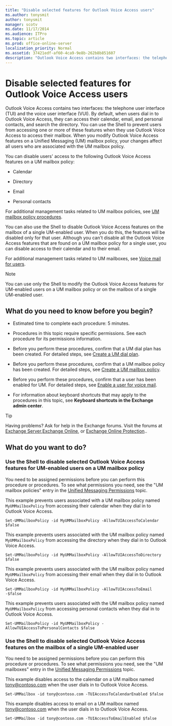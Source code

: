 ```yaml
---
title: "Disable selected features for Outlook Voice Access users"
ms.author: tonysmit
author: tonysmit
manager: scotv
ms.date: 11/17/2014
ms.audience: ITPro
ms.topic: article
ms.prod: office-online-server
localization_priority: Normal
ms.assetid: 37421edf-af60-4ca9-9e8b-262b8b851607
description: "Outlook Voice Access contains two interfaces: the telephone user interface (TUI) and the voice user interface (VUI). By default, when users dial in to Outlook Voice Access, they can access their calendar, email, and personal contacts, and search the directory. You can use the Shell to prevent users from accessing one or more of these features when they use Outlook Voice Access to access their mailbox. When you modify Outlook Voice Access features on a Unified Messaging (UM) mailbox policy, your changes affect all users who are associated with the UM mailbox policy."
---
```


# Disable selected features for Outlook Voice Access users

Outlook Voice Access contains two interfaces: the telephone user interface (TUI) and the voice user interface (VUI). By default, when users dial in to Outlook Voice Access, they can access their calendar, email, and personal contacts, and search the directory. You can use the Shell to prevent users from accessing one or more of these features when they use Outlook Voice Access to access their mailbox. When you modify Outlook Voice Access features on a Unified Messaging (UM) mailbox policy, your changes affect all users who are associated with the UM mailbox policy. 
  
You can disable users' access to the following Outlook Voice Access features on a UM mailbox policy:
  
- Calendar
    
- Directory
    
- Email
    
- Personal contacts
    
For additional management tasks related to UM mailbox policies, see [UM mailbox policy procedures](../../voice-mail-unified-messaging/set-up-voice-mail/um-mailbox-policy-procedures.md).
  
You can also use the Shell to disable Outlook Voice Access features on the mailbox of a single UM-enabled user. When you do this, the features will be disabled only for that user. Although you can't disable all the Outlook Voice Access features that are found on a UM mailbox policy for a single user, you can disable access to their calendar and to their email.
  
For additional management tasks related to UM mailboxes, see [Voice mail for users](../../voice-mail-unified-messaging/set-up-voice-mail/voice-mail-for-users.md).
  
> [!NOTE]
> You can use only the Shell to modify the Outlook Voice Access features for UM-enabled users on a UM mailbox policy or on the mailbox of a single UM-enabled user. 
  
## What do you need to know before you begin?

- Estimated time to complete each procedure: 5 minutes.
    
- Procedures in this topic require specific permissions. See each procedure for its permissions information.
    
- Before you perform these procedures, confirm that a UM dial plan has been created. For detailed steps, see [Create a UM dial plan](../../voice-mail-unified-messaging/connect-voice-mail-system/create-um-dial-plan.md).
    
- Before you perform these procedures, confirm that a UM mailbox policy has been created. For detailed steps, see [Create a UM mailbox policy](../../voice-mail-unified-messaging/set-up-voice-mail/create-um-mailbox-policy.md).
    
- Before you perform these procedures, confirm that a user has been enabled for UM. For detailed steps, see [Enable a user for voice mail](../../voice-mail-unified-messaging/set-up-voice-mail/enable-a-user-for-voice-mail.md).
    
- For information about keyboard shortcuts that may apply to the procedures in this topic, see **Keyboard shortcuts in the Exchange admin center**.
    
> [!TIP]
> Having problems? Ask for help in the Exchange forums. Visit the forums at [Exchange Server](https://go.microsoft.com/fwlink/p/?linkId=60612),[Exchange Online](https://go.microsoft.com/fwlink/p/?linkId=267542), or [Exchange Online Protection](https://go.microsoft.com/fwlink/p/?linkId=285351).. 
  
## What do you want to do?

### Use the Shell to disable selected Outlook Voice Access features for UM-enabled users on a UM mailbox policy

You need to be assigned permissions before you can perform this procedure or procedures. To see what permissions you need, see the "UM mailbox policies" entry in the [Unified Messaging Permissions](http://technet.microsoft.com/library/d326c3bc-8f33-434a-bf02-a83cc26a5498.aspx) topic. 
  
This example prevents users associated with a UM mailbox policy named  `MyUMMailboxPolicy` from accessing their calendar when they dial in to Outlook Voice Access. 
  
```
Set-UMMailboxPolicy -id MyUMMailboxPolicy -AllowTUIAccessToCalendar $false
```

This example prevents users associated with the UM mailbox policy named  `MyUMMailboxPolicy` from accessing the directory when they dial in to Outlook Voice Access. 
  
```
Set-UMMailboxPolicy -id MyUMMailboxPolicy -AllowTUIAccessToDirectory $false
```

This example prevents users associated with the UM mailbox policy named  `MyUMMailboxPolicy` from accessing their email when they dial in to Outlook Voice Access. 
  
```
Set-UMMailboxPolicy -id MyUMMailboxPolicy -AllowTUIAccessToEmail -$false
```

This example prevents users associated with the UM mailbox policy named  `MyUMMailboxPolicy` from accessing personal contacts when they dial in to Outlook Voice Access. 
  
```
Set-UMMailboxPolicy -id MyUMMailboxPolicy -AllowTUIAccessToPersonalContacts $false
```

### Use the Shell to disable selected Outlook Voice Access features on the mailbox of a single UM-enabled user

You need to be assigned permissions before you can perform this procedure or procedures. To see what permissions you need, see the "UM mailboxes" entry in the [Unified Messaging Permissions](http://technet.microsoft.com/library/d326c3bc-8f33-434a-bf02-a83cc26a5498.aspx) topic. 
  
This example disables access to the calendar on a UM mailbox named tony@contoso.com when the user dials in to Outlook Voice Access. 
  
```
Set-UMMailbox -id tony@contoso.com -TUIAccessToCalendarEnabled $false
```

This example disables access to email on a UM mailbox named tony@contoso.com when the user dials in to Outlook Voice Access. 
  
```
Set-UMMailbox -id tony@contoso.com -TUIAccessToEmailEnabled $false
```


